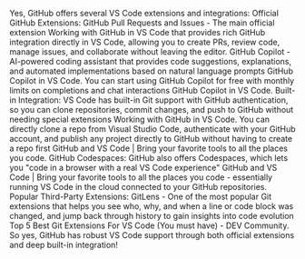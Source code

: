 Yes, GitHub offers several VS Code extensions and integrations:
Official GitHub Extensions:
GitHub Pull Requests and Issues - The main official extension Working with GitHub in VS Code that provides rich GitHub integration directly in VS Code, allowing you to create PRs, review code, manage issues, and collaborate without leaving the editor.
GitHub Copilot - AI-powered coding assistant that provides code suggestions, explanations, and automated implementations based on natural language prompts GitHub Copilot in VS Code. You can start using GitHub Copilot for free with monthly limits on completions and chat interactions GitHub Copilot in VS Code.
Built-in Integration:
VS Code has built-in Git support with GitHub authentication, so you can clone repositories, commit changes, and push to GitHub without needing special extensions Working with GitHub in VS Code. You can directly clone a repo from Visual Studio Code, authenticate with your GitHub account, and publish any project directly to GitHub without having to create a repo first GitHub and VS Code | Bring your favorite tools to all the places you code.
GitHub Codespaces:
GitHub also offers Codespaces, which lets you "code in a browser with a real VS Code experience" GitHub and VS Code | Bring your favorite tools to all the places you code - essentially running VS Code in the cloud connected to your GitHub repositories.
Popular Third-Party Extensions:
GitLens - One of the most popular Git extensions that helps you see who, why, and when a line or code block was changed, and jump back through history to gain insights into code evolution Top 5 Best Git Extensions For VS Code (You must have) - DEV Community.
So yes, GitHub has robust VS Code support through both official extensions and deep built-in integration!
